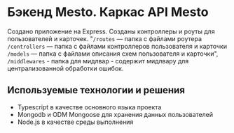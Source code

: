 # Бэкенд Mesto. Каркас API Mesto
Создано приложение на Express. Созданы контроллеры и роуты для пользователей и карточек.
"`/routes` — папка с файлами роутера `/controllers` — папка с файлами контроллеров
пользователя и карточки  `/models` — папка с файлами описания схем пользователя и карточки",
`/middlewares` - папка для мидлвар - содержит мидлвару для централизованной обработки ошибок.

## Используемые технологии и решения
- Typescript в качестве основного языка проекта
- Mongodb и ODM Mongoose для хранения данных пользователей
- Node.js в качестве среды выполнения

